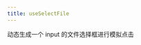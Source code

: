 ```yaml
---
title: useSelectFile
---
```


动态生成一个 input 的文件选择框进行模拟点击

<preview path="./demo.vue" title="@niu-tools/vue3" description="useSelectFile"></preview>
